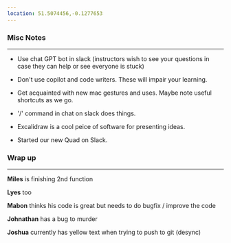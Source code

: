 ```yaml
---
location: 51.5074456,-0.1277653
---
```

### Misc Notes
___

- Use chat GPT bot in slack (instructors wish to see your questions in case they can help or see everyone is stuck)

- Don't use copilot and code writers. These will impair your learning.

- Get acquainted with new mac gestures and uses. Maybe note useful shortcuts as we go.

- '/' command in chat on slack does things.

- Excalidraw is a cool peice of software for presenting ideas.

- Started our new Quad on Slack.

### Wrap up
___

 __Miles__ is finishing 2nd function

 __Lyes__ too

__Mabon__ thinks his code is great but needs to do bugfix / improve the code

__Johnathan__ has a bug to murder

__Joshua__ currently has yellow text when trying to push to git (desync)